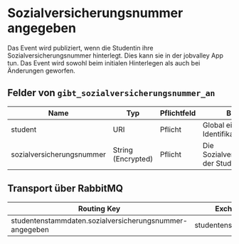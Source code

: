 # Sozialversicherungsnummer angegeben

Das Event wird publiziert, wenn die Studentin ihre Sozialversicherungsnummer hinterlegt. Dies kann sie in der jobvalley App tun. Das Event wird sowohl beim initialen Hinterlegen als auch bei Änderungen geworfen.

## Felder von `gibt_sozialversicherungsnummer_an`

| Name                      | Typ                | Pflichtfeld | Beschreibung                                    |
| ------------------------- | ------------------ | ----------- | ----------------------------------------------- |
| student                   | URI                | Pflicht     | Global eindeutige Identifikation der Studentin. |
| sozialversicherungsnummer | String (Encrypted) | Pflicht     | Die Sozialversicherungsnummer der Studentin.    |

## Transport über RabbitMQ

| Routing Key                                             | Exchange            |
| ------------------------------------------------------- | ------------------- |
| studentenstammdaten.sozialversicherungsnummer-angegeben | studentenstammdaten |